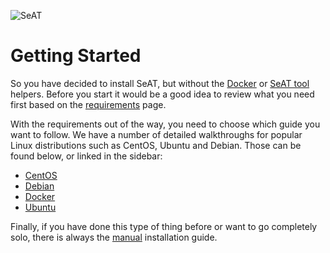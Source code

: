 ![SeAT](https://i.imgur.com/aPPOxSK.png)

# Getting Started

So you have decided to install SeAT, but without the [Docker](/guides/installation/basic_installation/installation/) or [SeAT tool](/guides/installation/basic_installation/installation/) helpers. Before you start it would be a good idea to review what you need first based on the [requirements](/general/requirements/) page.

With the requirements out of the way, you need to choose which guide you want to follow. We have a number of detailed walkthroughs for popular Linux distributions such as CentOS, Ubuntu and Debian. Those can be found below, or linked in the sidebar:

- [CentOS](/guides/installation/manual_installation/centos/)
- [Debian](/guides/installation/manual_installation/debian/)
- [Docker](/guides/installation/manual_installation/docker/)
- [Ubuntu](/guides/installation/manual_installation/ubuntu/)

Finally, if you have done this type of thing before or want to go completely solo, there is always the [manual](/guides/installation/manual_installation/manual/) installation guide.
